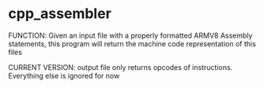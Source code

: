 # cpp_assembler

FUNCTION: Given an input file with a properly formatted ARMV8 Assembly statements, this program will return the machine code representation of this files

CURRENT VERSION: output file only returns opcodes of instructions. Everything else is ignored for now